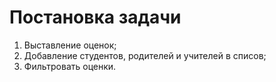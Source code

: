 # Постановка задачи

1. Выставление оценок;
2. Добавление студентов, родителей и учителей в списов;
3. Фильтровать оценки.
